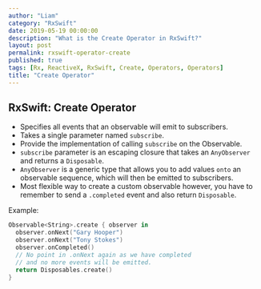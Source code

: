 ```yaml
---
author: "Liam"
category: "RxSwift"
date: 2019-05-19 00:00:00
description: "What is the Create Operator in RxSwift?"
layout: post
permalink: rxswift-operator-create
published: true
tags: [Rx, ReactiveX, RxSwift, Create, Operators, Operators]
title: "Create Operator"
---
```


## RxSwift: Create Operator

- Specifies all events that an observable will emit to subscribers.
- Takes a single parameter named `subscribe`.
- Provide the implementation of calling `subscribe` on the Observable.
- `subscribe` parameter is an escaping closure that takes an `AnyObserver` and returns a `Disposable`.
- `AnyObserver` is a generic type that allows you to add values `onto` an observable sequence, which will then be emitted to subscribers.
- Most flexible way to create a custom observable however, you have to remember to send a `.completed` event and also return `Disposable`.

Example:

```swift
Observable<String>.create { observer in
  observer.onNext("Gary Hooper")
  observer.onNext("Tony Stokes")
  observer.onCompleted()
  // No point in .onNext again as we have completed
  // and no more events will be emitted.
  return Disposables.create()
}
```
